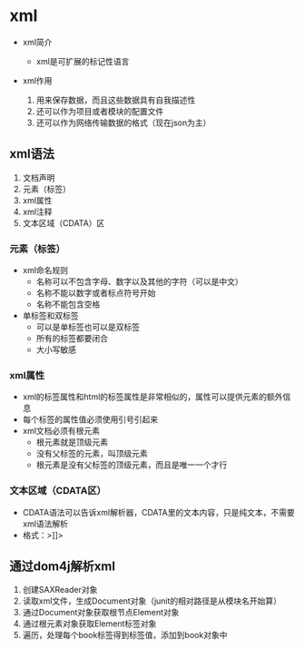 # xml

- xml简介
  - xml是可扩展的标记性语言

- xml作用
  1. 用来保存数据，而且这些数据具有自我描述性
  2. 还可以作为项目或者模块的配置文件
  3. 还可以作为网络传输数据的格式（现在json为主）

## xml语法

1. 文档声明
2. 元素（标签）
3. xml属性
4. xml注释
5. 文本区域（CDATA）区

### 元素（标签）

- xml命名规则
  - 名称可以不包含字母、数字以及其他的字符（可以是中文）
  - 名称不能以数字或者标点符号开始
  - 名称不能包含空格
- 单标签和双标签
  - 可以是单标签也可以是双标签
  - 所有的标签都要闭合
  - 大小写敏感

### xml属性

- xml的标签属性和html的标签属性是非常相似的，属性可以提供元素的额外信息
- 每个标签的属性值必须使用引号引起来
- xml文档必须有根元素
  - 根元素就是顶级元素
  - 没有父标签的元素，叫顶级元素
  - 根元素是没有父标签的顶级元素，而且是唯一一个才行

### 文本区域（CDATA区）

- CDATA语法可以告诉xml解析器，CDATA里的文本内容，只是纯文本，不需要xml语法解析
- 格式：<![CDATA[<<<<只是纯文本>>]]>

## 通过dom4j解析xml

1. 创建SAXReader对象
2. 读取xml文件，生成Document对象（junit的相对路径是从模块名开始算）
3. 通过Document对象获取根节点Element对象
4. 通过根元素对象获取Element标签对象
5. 遍历，处理每个book标签得到标签值，添加到book对象中